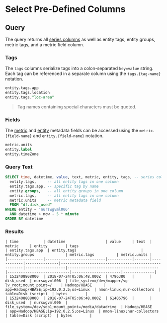 # Select Pre-Defined Columns

## Query

The query returns all [series columns](../README.md#series-columns) as well as entity tags, entity groups, metric tags, and a metric field column.

### Tags

The `tags` columns serialize tags into a colon-separated `key=value` string. Each tag can be referenced in a separate column using the `tags.{tag-name}` notation.

```sql
entity.tags.app
entity.tags.location
entity.tags."loc-area"
```

> Tag names containing special characters must be quoted.

### Fields

The [metric](../README.md#metric-columns) and [entity](../README.md#entity-columns) metadata fields can be accessed using the `metric.{field-name}` and `entity.{field-name}` notation.

```sql
metric.units
entity.label
entity.timeZone
```

### Query Text

```sql
SELECT time, datetime, value, text, metric, entity, tags, -- series columns, same as SELECT * columns
  entity.tags,     -- all entity tags in one column
  entity.tags.app, -- specific tag by name
  entity.groups,   -- all entity groups in one column
  metric.tags,     -- all entity tags in one column
  metric.units     -- metric metadata field
  FROM "df.disk_used"
WHERE entity = 'nurswgvml006'
  AND datetime > now - 5 * minute
ORDER BY datetime
```

### Results

```ls
| time           | datetime                  | value     | text  | metric     | entity        | tags                                                | entity.tags.app  | entity.tags                             | entity.groups              | metric.tags          | metric.units |
|----------------|---------------------------|-----------|-------|------------|---------------|-----------------------------------------------------|------------------|-----------------------------------------|----------------------------|----------------------|--------------|
| 1532408808000  | 2018-07-24T05:06:48.000Z  | 4796380   |       | disk_used  | nurswgvml006  | file_system=/dev/mapper/vg-lv_root;mount_point=/    | Hadoop/HBASE     | app=Hadoop/HBASE;ip=192.0.2.5;os=Linux  | nmon-linux;nur-collectors  | table=Disk (script)  | bytes        | 
| 1532408808000  | 2018-07-24T05:06:48.000Z  | 61406796  |       | disk_used  | nurswgvml006  | file_system=/dev/sdb1;mount_point=/media/datadrive  | Hadoop/HBASE     | app=Hadoop/HBASE;ip=192.0.2.5;os=Linux  | nmon-linux;nur-collectors  | table=Disk (script)  | bytes        |
```
